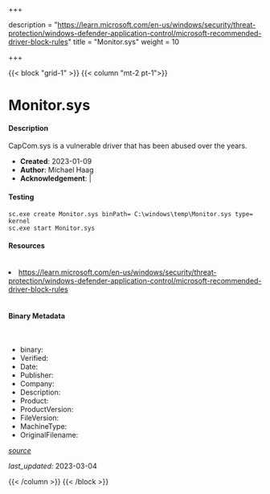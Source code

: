+++

description = "https://learn.microsoft.com/en-us/windows/security/threat-protection/windows-defender-application-control/microsoft-recommended-driver-block-rules"
title = "Monitor.sys"
weight = 10

+++


{{< block "grid-1" >}}
{{< column "mt-2 pt-1">}}


# Monitor.sys

#### Description


CapCom.sys is a vulnerable driver that has been abused over the years.


- **Created**: 2023-01-09
- **Author**: Michael Haag
- **Acknowledgement**:  | [](https://twitter.com/)

#### Testing

```
sc.exe create Monitor.sys binPath= C:\windows\temp\Monitor.sys type= kernel
sc.exe start Monitor.sys
```

#### Resources
<br>


<li><a href=" https://learn.microsoft.com/en-us/windows/security/threat-protection/windows-defender-application-control/microsoft-recommended-driver-block-rules"> https://learn.microsoft.com/en-us/windows/security/threat-protection/windows-defender-application-control/microsoft-recommended-driver-block-rules</a></li>


<br>


#### Binary Metadata
<br>



- binary: 
- Verified: 
- Date: 
- Publisher: 
- Company: 
- Description: 
- Product: 
- ProductVersion: 
- FileVersion: 
- MachineType: 
- OriginalFilename: 

[*source*](https://github.com/magicsword-io/LOLDrivers/tree/main/yaml/monitor.sys.yml)

*last_updated:* 2023-03-04


{{< /column >}}
{{< /block >}}
